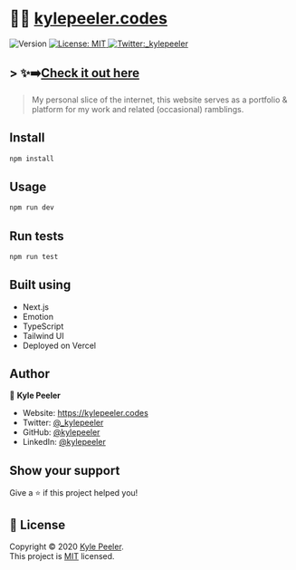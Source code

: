 # 👨‍💻 [kylepeeler.codes](https://kylepeeler.codes)

<!-- markdownlint-disable MD033 -->
<p>
  <img alt="Version" src="https://img.shields.io/badge/version-0.1-blue.svg?cacheSeconds=2592000" />
  <a href="https://opensource.org/licenses/MIT" target="_blank">
    <img alt="License: MIT" src="https://img.shields.io/badge/License-MIT-yellow.svg" />
  </a>
  <a href="https://twitter.com/_kylepeeler" target="_blank">
<img alt="Twitter:_kylepeeler" src="https://img.shields.io/twitter/follow/_kylepeeler.svg?style=social" />
  </a>
</p>

## > ✨➡️[Check it out here](https://kylepeeler.codes)

> My personal slice of the internet, this website serves as a portfolio & platform for my work and related (occasional) ramblings.

## Install

```sh
npm install
```

## Usage

```sh
npm run dev
```

## Run tests

```sh
npm run test
```

## Built using

- Next.js
- Emotion
- TypeScript
- Tailwind UI
- Deployed on Vercel

## Author

👤 **Kyle Peeler**

- Website: <https://kylepeeler.codes>
- Twitter: [@\_kylepeeler](https://twitter.com/_kylepeeler)
- GitHub: [@kylepeeler](https://github.com/kylepeeler)
- LinkedIn: [@kylepeeler](https://linkedin.com/in/kylepeeler)

## Show your support

Give a ⭐️ if this project helped you!

## 📝 License

Copyright © 2020 [Kyle Peeler](https://github.com/kylepeeler).<br />
This project is [MIT](https://opensource.org/licenses/MIT) licensed.
